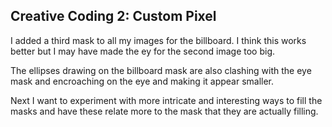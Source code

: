 ## Creative Coding 2: Custom Pixel

I added a third mask to all my images for the billboard. I think this works better but I may have made the ey for the second image too big. 

The ellipses drawing on the billboard mask are also clashing with the eye mask and encroaching on the eye and making it appear smaller.

Next I want to experiment with more intricate and interesting ways to fill the masks and have these relate more to the mask that they are actually filling.